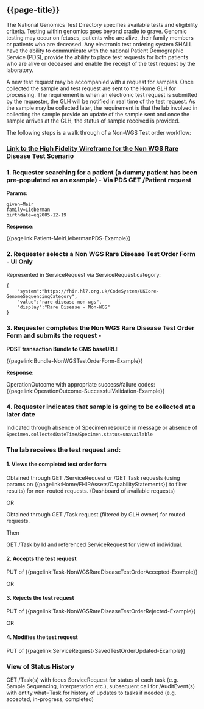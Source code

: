 ## {{page-title}}

The National Genomics Test Directory specifies available tests and eligibility criteria. Testing within genomics goes beyond cradle to grave. Genomic testing may occur on fetuses, patients who are alive, their family members or patients who are deceased. Any electronic test ordering system SHALL have the ability to communicate with the national Patient Demographic Service (PDS), provide the ability to place test requests for both patients who are alive or deceased and enable the receipt of the test request by the laboratory. 

A new test request may be accompanied with a request for samples. Once collected the sample and test request are sent to the Home GLH for processing. The requirement is when an electronic test request is submitted by the requester, the GLH will be notified in real time of the test request. As the sample may be collected later, the requirement is that the lab involved in collecting the sample provide an update of the sample sent and once the sample arrives at the GLH, the status of sample received is provided. 

The following steps is a walk through of a Non-WGS Test order workflow:

### [Link to the High Fidelity Wireframe for the Non WGS Rare Disease Test Scenario](https://9yv5b6.axshare.com/)

### 1. Requester searching for a patient (a dummy patient has been pre-populated as an example) - Via PDS GET /Patient request

**Params:**
```
given=Meir
family=Lieberman
birthdate=eq2005-12-19
```

**Response:**

{{pagelink:Patient-MeirLiebermanPDS-Example}}

### 2. Requester selects a Non WGS Rare Disease Test Order Form - UI Only

Represented in ServiceRequest via ServiceRequest.category:
```
{
    "system":"https://fhir.hl7.org.uk/CodeSystem/UKCore-GenomeSequencingCategory",
    "value":"rare-disease-non-wgs",
    "display":"Rare Disease - Non-WGS"
}
```

### 3. Requester completes the Non WGS Rare Disease Test Order Form and submits the request - 

**POST transaction Bundle to GMS baseURL:**

{{pagelink:Bundle-NonWGSTestOrderForm-Example}}

**Response:**

OperationOutcome with appropriate success/failure codes: {{pagelink:OperationOutcome-SuccessfulValidation-Example}}

### 4. Requester indicates that sample is going to be collected at a later date

Indicated through absence of Specimen resource in message or absence of ```Specimen.collectedDateTime```/```Specimen.status=unavailable```

### The lab receives the test request and:

#### 1. Views the completed test order form

Obtained through GET /ServiceRequest or /GET Task requests (using params on {{pagelink:Home/FHIRAssets/CapabilityStatements}} to filter results) for non-routed requests. (Dashboard of available requests)

OR

Obtained through GET /Task request (filtered by GLH owner) for routed requests.

Then

GET /Task by Id and referenced ServiceRequest for view of individual.

#### 2. Accepts the test request

PUT of {{pagelink:Task-NonWGSRareDiseaseTestOrderAccepted-Example}}

OR

#### 3. Rejects the test request 

PUT of {{pagelink:Task-NonWGSRareDiseaseTestOrderRejected-Example}}

OR

#### 4. Modifies the test request

PUT of {{pagelink:ServiceRequest-SavedTestOrderUpdated-Example}}

### View of Status History

GET /Task(s) with focus ServiceRequest for status of each task (e.g. Sample Sequencing, Interpretation etc.), subsequent call for /AuditEvent(s) with entity.what=Task for history of updates to tasks if needed (e.g. accepted, in-progress, completed)